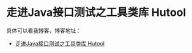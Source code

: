 # 走进Java接口测试之工具类库 Hutool

具体可以看我博客，博客地址： 
- [走进Java接口测试之工具类库 Hutool](https://zuozewei.blog.csdn.net/article/details/108649322)
